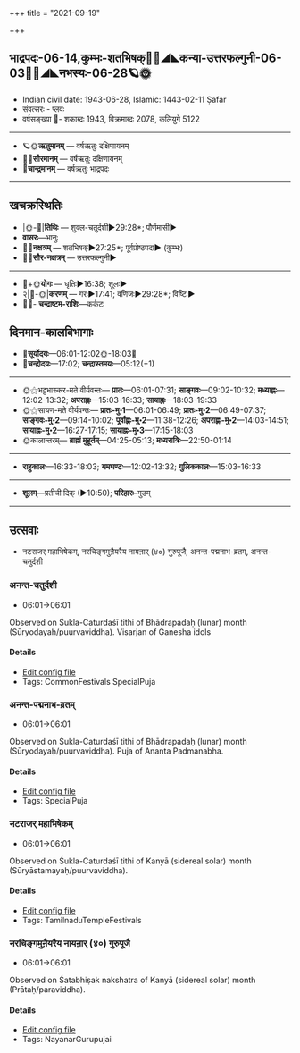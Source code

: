 +++
title = "2021-09-19"

+++
## भाद्रपदः-06-14,कुम्भः-शतभिषक्🌛🌌◢◣कन्या-उत्तरफल्गुनी-06-03🌌🌞◢◣नभस्यः-06-28🪐🌞
- Indian civil date: 1943-06-28, Islamic: 1443-02-11 Ṣafar
- संवत्सरः - प्लवः
- वर्षसङ्ख्या 🌛- शकाब्दः 1943, विक्रमाब्दः 2078, कलियुगे 5122
___________________
- 🪐🌞**ऋतुमानम्** — वर्षऋतुः दक्षिणायनम्
- 🌌🌞**सौरमानम्** — वर्षऋतुः दक्षिणायनम्
- 🌛**चान्द्रमानम्** — वर्षऋतुः भाद्रपदः
___________________


## खचक्रस्थितिः
- |🌞-🌛|**तिथिः** — शुक्ल-चतुर्दशी►29:28*; पौर्णमासी►  
- **वासरः**—भानुः  
- 🌌🌛**नक्षत्रम्** — शतभिषक्►27:25*; पूर्वप्रोष्ठपदा► (कुम्भः)  
- 🌌🌞**सौर-नक्षत्रम्** — उत्तरफल्गुनी►  
___________________
- 🌛+🌞**योगः** — धृतिः►16:38; शूलः►  
- २|🌛-🌞|**करणम्** — गरः►17:41; वणिजः►29:28*; विष्टिः►  
- 🌌🌛- **चन्द्राष्टम-राशिः**—कर्कटः  


## दिनमान-कालविभागाः
- 🌅**सूर्योदयः**—06:01-12:02🌞️-18:03🌇  
- 🌛**चन्द्रोदयः**—17:02; **चन्द्रास्तमयः**—05:12(+1)  
___________________
- 🌞⚝भट्टभास्कर-मते वीर्यवन्तः— **प्रातः**—06:01-07:31; **साङ्गवः**—09:02-10:32; **मध्याह्नः**—12:02-13:32; **अपराह्णः**—15:03-16:33; **सायाह्नः**—18:03-19:33  
- 🌞⚝सायण-मते वीर्यवन्तः— **प्रातः-मु॰1**—06:01-06:49; **प्रातः-मु॰2**—06:49-07:37; **साङ्गवः-मु॰2**—09:14-10:02; **पूर्वाह्णः-मु॰2**—11:38-12:26; **अपराह्णः-मु॰2**—14:03-14:51; **सायाह्नः-मु॰2**—16:27-17:15; **सायाह्नः-मु॰3**—17:15-18:03  
- 🌞कालान्तरम्— **ब्राह्मं मुहूर्तम्**—04:25-05:13; **मध्यरात्रिः**—22:50-01:14  
___________________
- **राहुकालः**—16:33-18:03; **यमघण्टः**—12:02-13:32; **गुलिककालः**—15:03-16:33  
___________________
- **शूलम्**—प्रतीची दिक् (►10:50); **परिहारः**–गुडम्  
___________________

## उत्सवाः
- नटराजर् महाभिषेकम्, नरचिङ्गमुऩैयरैय नायऩार् (४०) गुरुपूजै, अनन्त-पद्मनाभ-व्रतम्, अनन्त-चतुर्दशी
### अनन्त-चतुर्दशी
- 06:01→06:01

Observed on Śukla-Caturdaśī tithi of Bhādrapadaḥ (lunar) month (Sūryodayaḥ/puurvaviddha). Visarjan of Ganesha idols

#### Details
- [Edit config file](https://github.com/jyotisham/adyatithi/tree/master/general/lunar_month/tithi/06/14/ananta-caturdazI.toml)
- Tags: CommonFestivals SpecialPuja


### अनन्त-पद्मनाभ-व्रतम्
- 06:01→06:01

Observed on Śukla-Caturdaśī tithi of Bhādrapadaḥ (lunar) month (Sūryodayaḥ/puurvaviddha). Puja of Ananta Padmanabha.

#### Details
- [Edit config file](https://github.com/jyotisham/adyatithi/tree/master/devatA/vaiShNava/lunar_month/tithi/06/14/ananta-padmanAbha-vratam.toml)
- Tags: SpecialPuja


### नटराजर् महाभिषेकम्
- 06:01→06:01

Observed on Śukla-Caturdaśī tithi of Kanyā (sidereal solar) month (Sūryāstamayaḥ/puurvaviddha). 

#### Details
- [Edit config file](https://github.com/jyotisham/adyatithi/tree/master/temples/Tamil/sidereal_solar_month/tithi/06/14/naTarAjar%20mahAbhiSEkam~3.toml)
- Tags: TamilnaduTempleFestivals


### नरचिङ्गमुऩैयरैय नायऩार् (४०) गुरुपूजै
- 06:01→06:01

Observed on Śatabhiṣak nakshatra of Kanyā (sidereal solar) month (Prātaḥ/paraviddha). 

#### Details
- [Edit config file](https://github.com/jyotisham/adyatithi/tree/master/mahApuruSha/nAyanAr/sidereal_solar_month/nakshatra/06/24/naraciGgamun2aiyaraiya%20nAyan2Ar%20%2840%29%20gurupUjai.toml)
- Tags: NayanarGurupujai


